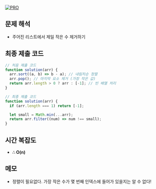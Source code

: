 [![PRO]][Link]

## 문제 해석

- 주어진 리스트에서 제일 작은 수 제거하기

## 최종 제출 코드

```js
// 처음 제출 코드
function solution(arr) {
  arr.sort((a, b) => b - a); // 내림차순 정렬
  arr.pop(); // 마지막 요소 제거 (가장 작은 값)
  return arr.length > 0 ? arr : [-1]; // 빈 배열 처리
}

// 최종 제출 코드
function solution(arr) {
  if (arr.length === 1) return [-1];

  let small = Math.min(...arr);
  return arr.filter((num) => num !== small);
}
```

## 시간 복잡도

- **∴ O(n)**

## 메모

- 정렬이 필요없다. 가장 작은 수가 몇 번째 인덱스에 들어가 있을지는 알 수 없다!
<!---------------------------------------------------------------------------->

[PRO]: https://github.com/GoSSaChin/algorithm-js/assets/107768516/67c43b52-bc3f-4571-a249-5519021afbb0
[Link]: https://school.programmers.co.kr/learn/courses/30/lessons/12935
